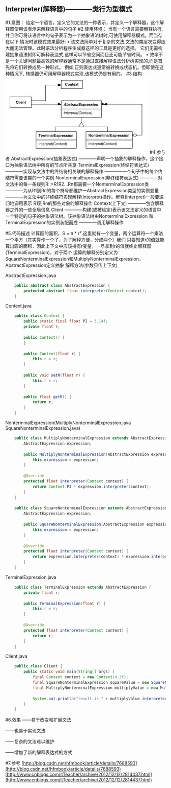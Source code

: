 Interpreter(解释器)————类行为型模式
----------
#1.意图：
给定一个语言，定义它的文法的一种表示，并定义一个解释器，这个解释器使用该表示来解释语言中的句子
#2.使用环境：
    当有一个语言需要解释执行,并且你可将该语言中的句子表示为一个抽象语法树时,可使用解释器模式。而当存在以下
    情况时该模式效果最好:
    • 该文法简单对于复杂的文法,文法的类层次变得庞大而无法管理。此时语法分析程序生成器这样的工具是更好的选择。
        它们无需构建抽象语法树即可解释表达式,这样可以节省空间而且还可能节省时间。
    • 效率不是一个关键问题最高效的解释器通常不是通过直接解释语法分析树实现的,而是首先将它们转换成另一种形式。
        例如,正则表达式通常被转换成状态机。但即使在这种情况下, 转换器仍可用解释器模式实现,该模式仍是有用的。
#3.结构
![github](https://github.com/IceDcap/Gof-DesignPatterns/blob/master/uml/Interpreter.JPG "Interpreter")
#4.参与者
    AbstractExpression(抽象表达式)
        ————声明一个抽象的解释操作，这个接口为抽象语法树中所有的节点所共享
    TerminalExpression(终结符表达式)
        ————实现与文法中的终结符相关联的解释操作
        ————一个句子中的每个终结符需要该类的一个实例
    NonterminalExpression(非终结符表达式)
        ————对文法中的每一条规则R::=R1R2...Rn都需要一个NonterminalExpression类
        ————为从R1到Rn的每个符号都维护一AbstractExpression类型的实例变量
        ————为文法中的非终结符实现解释(Interpret)操作。解释(Interpret)一般要递归地调用表示
            R1到Rn的那些对象的解释操作
    Context(上下文)
        ————包含解释器之外的一些全局信息
    Client
        ————构建(或被给定)表示该文法定义的语言中一个特定的句子的抽象语法树。该抽象语法树由NonterminalExpression
            和TerminalExpression的实例装配而成
        ————调用解释操作

#5.代码描述
计算圆的面积，S = π * r².这里就有一个变量，两个运算符一个乘法一个平方（其实算作一个了，为了解释方便，分成两个）我们
只要知道r的值就能算出圆的面积，因此上下文中应该持有r变量，一旦拿到r的值就终止解释器(TerminalExpression)，对于两个
运算的解释分别定义为SquareNonterminalExpression和MultiplyNonterminalExpression，AbstractExpression定义抽象
解释方法(参数只传上下文)

AbstractExpression.java

```Java
    public abstract class AbstractExpression {
        protected abstract float interpreter(Context context);
    }
```

Context.java

```Java
    public class Context {
        public static final float PI = 3.14f;
        private float r;
    
        public Context() {
        }
    
        public Context(float r) {
            this.r = r;
        }
    
        public void setR(float r) {
            this.r = r;
        }
    
        public float getR() {
            return r;
        }
    }
```

NonterminalExpression(MultiplyNonterminalExpression.java SquareNonterminalExpression.java)

```Java
    public class MultiplyNonterminalExpression extends AbstractExpression {
        AbstractExpression expression;
    
        public MultiplyNonterminalExpression(AbstractExpression expression) {
            this.expression = expression;
        }
    
        @Override
        protected float interpreter(Context context) {
            return Context.PI * expression.interpreter(context);
        }
    }
    
    public class SquareNonterminalExpression extends AbstractExpression{
        AbstractExpression expression;
    
        public SquareNonterminalExpression(AbstractExpression expression) {
            this.expression = expression;
        }
    
        @Override
        protected float interpreter(Context context) {
            return expression.interpreter(context) * expression.interpreter(context);
        }
    }
```

TerminalExpression.java

```Java
    public class TerminalExpression extends AbstractExpression {
        private float r;
    
        public TerminalExpression(float r) {
            this.r = r;
        }
    
        @Override
        protected float interpreter(Context context) {
            return r;
        }
    }
```

Client.java

```Java
    public class Client {
        public static void main(String[] args) {
            final Context context = new Context(4.3f);
            final SquareNonterminalExpression squareValue = new SquareNonterminalExpression(new TerminalExpression(context.getR()));
            final MultiplyNonterminalExpression multiplyValue = new MultiplyNonterminalExpression(squareValue);
    
            System.out.println("result is " + multiplyValue.interpreter(context));
        }
    }
```


#6.效果
——易于改变和扩展文法

——也易于实现文法

——复杂的文法难以维护

——增加了新的解释表达式的方式

#7.参考
[http://blog.csdn.net/hfmbook/article/details/7688593](http://blog.csdn.net/hfmbook/article/details/7688593)
[http://www.cnblogs.com/itTeacher/archive/2012/12/12/2814437.html](http://www.cnblogs.com/itTeacher/archive/2012/12/12/2814437.html)
